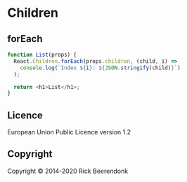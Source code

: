 # Children

## forEach

```js
function List(props) {
  React.Children.forEach(props.children, (child, i) =>
    console.log(`Index ${i}: ${JSON.stringify(child)}`)
  );

  return <h1>List</h1>;
}
```

## Licence

European Union Public Licence version 1.2

## Copyright

Copyright © 2014-2020 Rick Beerendonk
